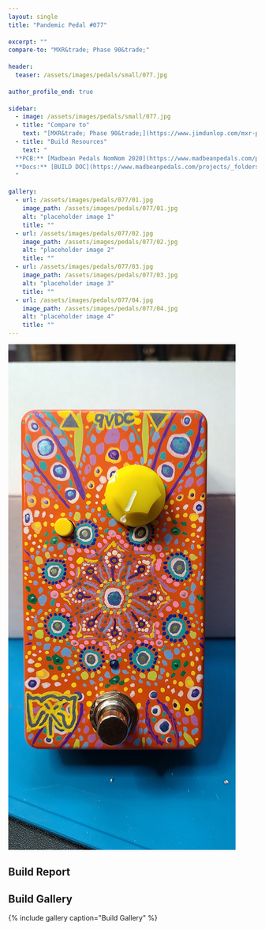```yaml
---
layout: single
title: "Pandemic Pedal #077"

excerpt: ""
compare-to: "MXR&trade; Phase 90&trade;"

header:
  teaser: /assets/images/pedals/small/077.jpg

author_profile_end: true

sidebar:
  - image: /assets/images/pedals/small/077.jpg
  - title: "Compare to"
    text: "[MXR&trade; Phase 90&trade;](https://www.jimdunlop.com/mxr-phase-90/)"
  - title: "Build Resources"
    text: "
  **PCB:** [Madbean Pedals NomNom 2020](https://www.madbeanpedals.com/projects/index.html)<br>
  **Docs:** [BUILD DOC](https://www.madbeanpedals.com/projects/_folders/FilterMod/docs/NomNom2020.zip)
  "

gallery:
  - url: /assets/images/pedals/077/01.jpg
    image_path: /assets/images/pedals/077/01.jpg
    alt: "placeholder image 1"
    title: ""
  - url: /assets/images/pedals/077/02.jpg
    image_path: /assets/images/pedals/077/02.jpg
    alt: "placeholder image 2"
    title: ""
  - url: /assets/images/pedals/077/03.jpg
    image_path: /assets/images/pedals/077/03.jpg
    alt: "placeholder image 3"
    title: ""
  - url: /assets/images/pedals/077/04.jpg
    image_path: /assets/images/pedals/077/04.jpg
    alt: "placeholder image 4"
    title: ""
---
```


[![header](/assets/images/pedals/077.jpg)](/assets/images/pedals/077.jpg)



## Build Report ##



## Build Gallery ##

{% include gallery caption="Build Gallery" %}